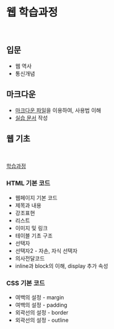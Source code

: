 # 웹 학습과정
<br/>

## 입문
- 웹 역사
- 통신개념

## 마크다운
- [마크다운 파일](a_asset/markdown.md)을 이용하여, 사용법 이해
- [실습 문서](a_asset/actualtest.md) 작성

## 웹 기초
<br />

[학습과정](b_basic/index.html)
### HTML 기본 코드
- 웹페이지 기본 코드
- 제목과 내용
- 강조표현
- 리스트
- 이미지 및 링크
- 테이블 기초 구조
- 선택자
- 선택자2 - 자손, 자식 선택자
- 의사전달코드
- inline과 block의 이해, display 추가 속성

### CSS 기본 코드
- 여백의 설정 - margin
- 여백의 설정 - padding
- 외곽선의 설정 - border
- 외곽선의 설정 - outline
